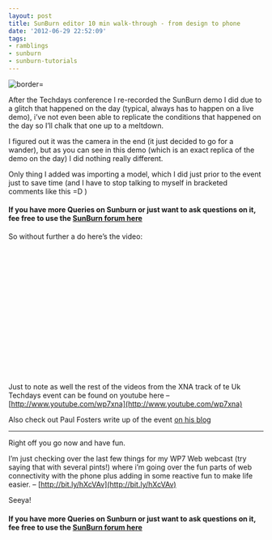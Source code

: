 ```yaml
---
layout: post
title: SunBurn editor 10 min walk-through - from design to phone
date: '2012-06-29 22:52:09'
tags:
- ramblings
- sunburn
- sunburn-tutorials
---
```


![border=](http://blogs.msdn.com/cfs-file.ashx/__key/CommunityServer-Blogs-Components-WeblogFiles/00-00-00-36-92-metablogapi/7444.TechDays5_5F00_435EE4EB.jpg)

After the Techdays conference I re-recorded the SunBurn demo I did due to a glitch that happened on the day (typical, always has to happen on a live demo), i’ve not even been able to replicate the conditions that happened on the day so I’ll chalk that one up to a meltdown.

I figured out it was the camera in the end (it just decided to go for a wander), but as you can see in this demo (which is an exact replica of the demo on the day) I did nothing really different.

Only thing I added was importing a model, which I did just prior to the event just to save time (and I have to stop talking to myself in bracketed comments like this =D )

#### If you have more Queries on Sunburn or just want to ask questions on it, fee free to use the&nbsp;[SunBurn forum here](http://darkgenesis.zenithmoon.com/forums/forum/sunburn/ "SunBurn blog post forum on Dark Genesis")

So without further a do here’s the video:

<object width="448" height="252" classid="clsid:d27cdb6e-ae6d-11cf-96b8-444553540000" codebase="http://download.macromedia.com/pub/shockwave/cabs/flash/swflash.cab#version=6,0,40,0"><param name="src" value="http://www.youtube.com/v/KP43xukfb6s?hl=en&amp;hd=1">
<embed width="448" height="252" type="application/x-shockwave-flash" src="http://www.youtube.com/v/KP43xukfb6s?hl=en&amp;hd=1"></embed></object>

Just to note as well the rest of the videos from the XNA track of te Uk Techdays event can be found on youtube here – [http://www.youtube.com/wp7xna](http://www.youtube.com/wp7xna)

Also check out Paul Fosters write up of the event [on his blog](http://bit.ly/fCZCfd)

* * *

Right off you go now and have fun.

I’m just checking over the last few things for my WP7 Web webcast (try saying that with several pints!) where i’m going over the fun parts of web connectivity with the phone plus adding in some reactive fun to make life easier. – [http://bit.ly/hXcVAv](http://bit.ly/hXcVAv)

Seeya!

#### If you have more Queries on Sunburn or just want to ask questions on it, fee free to use the&nbsp;[SunBurn forum here](http://darkgenesis.zenithmoon.com/forums/forum/sunburn/ "SunBurn blog post forum on Dark Genesis")
